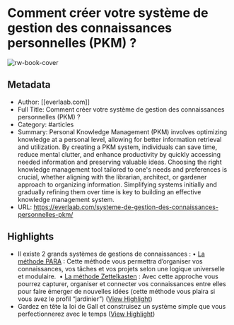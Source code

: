# Comment créer votre système de gestion des connaissances personnelles (PKM) ?

![rw-book-cover](https://readwise-assets.s3.amazonaws.com/static/images/article1.be68295a7e40.png)

## Metadata
- Author: [[everlaab.com]]
- Full Title: Comment créer votre système de gestion des connaissances personnelles (PKM) ?
- Category: #articles
- Summary: Personal Knowledge Management (PKM) involves optimizing knowledge at a personal level, allowing for better information retrieval and utilization. By creating a PKM system, individuals can save time, reduce mental clutter, and enhance productivity by quickly accessing needed information and preserving valuable ideas. Choosing the right knowledge management tool tailored to one's needs and preferences is crucial, whether aligning with the librarian, architect, or gardener approach to organizing information. Simplifying systems initially and gradually refining them over time is key to building an effective knowledge management system.
- URL: https://everlaab.com/systeme-de-gestion-des-connaissances-personnelles-pkm/

## Highlights
- Il existe 2 grands systèmes de gestions de connaissances :
  • [La méthode PARA](https://everlaab.com/methode-para-comment-organiser-sa-vie-entiere/) : Cette méthode vous permettra d’organiser vos connaissances, vos tâches et vos projets selon une logique universelle et modulaire. 
  • [La méthode Zettelkasten](https://everlaab.com/methode-zettelkasten-comment-prendre-des-notes-utiles/) : Avec cette approche vous pourrez capturer, organiser et connecter vos connaissances entre elles pour faire émerger de nouvelles idées (cette méthode vous plaira si vous avez le profil “jardinier”) ([View Highlight](https://read.readwise.io/read/01hpy6a8ep73cvmbwpytrcznx4))
- Gardez en tête la loi de Gall et construisez un système simple que vous perfectionnerez avec le temps ([View Highlight](https://read.readwise.io/read/01hpy6cp9z8dp826fy7axmjjx3))
